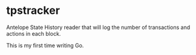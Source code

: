 # tpstracker

Antelope State History reader that will log the number of transactions and actions in each block.

This is my first time writing Go.
